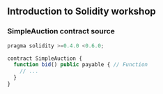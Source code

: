 ## Introduction to Solidity workshop

### SimpleAuction contract source

```js
pragma solidity >=0.4.0 <0.6.0;

contract SimpleAuction {
  function bid() public payable { // Function
    // ...
  }
}
```
